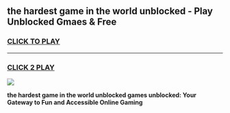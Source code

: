 
## the hardest game in the world unblocked - Play Unblocked Gmaes & Free
<h3>
<a href="https://premium.freeplayer.one?title=the_hardest_game_in_the_world_unblocked&ref=19F">CLICK TO PLAY</a></h3>
<hr>

<h3>
<a href="https://premium.freeplayer.one?title=the_hardest_game_in_the_world_unblocked&ref=19F">CLICK 2 PLAY</a>
  
</h3>

<a href="https://premium.freeplayer.one?title=the_hardest_game_in_the_world_unblocked&ref=19F/"><img src="https://clearcache.store/games.png"></a>


**the hardest game in the world unblocked games unblocked: Your Gateway to Fun and Accessible Online Gaming**
